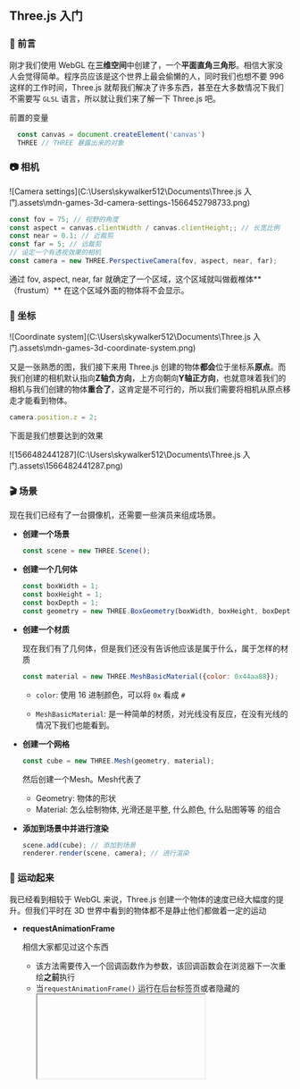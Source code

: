 ## Three.js 入门

### 📣 前言

刚才我们使用 WebGL 在**三维空间**中创建了，一个**平面直角三角形**。相信大家没人会觉得简单。程序员应该是这个世界上最会偷懒的人，同时我们也想不要 996 这样的工作时间，Three.js 就帮我们解决了许多东西，甚至在大多数情况下我们不需要写 `GLSL` 语言，所以就让我们来了解一下 Three.js 吧。

前置的变量

```js
  const canvas = document.createElement('canvas')
  THREE // THREE 暴露出来的对象
```

###  📷  相机

![Camera settings](C:\Users\skywalker512\Documents\Three.js 入门.assets\mdn-games-3d-camera-settings-1566452798733.png)

```js
const fov = 75; // 视野的角度
const aspect = canvas.clientWidth / canvas.clientHeight;; // 长宽比例
const near = 0.1; // 近裁剪
const far = 5; // 远裁剪
// 设定一个有透视效果的相机
const camera = new THREE.PerspectiveCamera(fov, aspect, near, far);
```

通过 fov, aspect, near, far 就确定了一个区域，这个区域就叫做截椎体**（frustum）** 在这个区域外面的物体将不会显示。

### 🚩 坐标

![Coordinate system](C:\Users\skywalker512\Documents\Three.js 入门.assets\mdn-games-3d-coordinate-system.png)

又是一张熟悉的图，我们接下来用 Three.js 创建的物体**都会**位于坐标系**原点**。而我们创建的相机默认指向**Z轴负方向**，上方向朝向**Y轴正方向**，也就意味着我们的相机与我们创建的物体**重合了**，这肯定是不可行的，所以我们需要将相机从原点移走才能看到物体。

```js
camera.position.z = 2;
```
下面是我们想要达到的效果

![1566482441287](C:\Users\skywalker512\Documents\Three.js 入门.assets\1566482441287.png)

### 🎬 场景

现在我们已经有了一台摄像机，还需要一些演员来组成场景。

- **创建一个场景**

    ```js
    const scene = new THREE.Scene();
    ```

- **创建一个几何体**

    ```js
    const boxWidth = 1;
    const boxHeight = 1;
    const boxDepth = 1;
    const geometry = new THREE.BoxGeometry(boxWidth, boxHeight, boxDepth);
    ```

- **创建一个材质**

    现在我们有了几何体，但是我们还没有告诉他应该是属于什么，属于怎样的材质

    ```js
    const material = new THREE.MeshBasicMaterial({color: 0x44aa88});
    ```
    - `color`: 使用 16 进制颜色，可以将 `0x` 看成 `#`

    - `MeshBasicMaterial`: 是一种简单的材质，对光线没有反应，在没有光线的情况下我们也能看到。

- **创建一个网格**

  ```js
  const cube = new THREE.Mesh(geometry, material);
  ```

  然后创建一个Mesh。Mesh代表了 
  
  - Geometry: 物体的形状
  - Material: 怎么绘制物体, 光滑还是平整, 什么颜色, 什么贴图等等 的组合
  
- **添加到场景中并进行渲染**

    ```js
    scene.add(cube); // 添加到场景
    renderer.render(scene, camera); // 进行渲染
    ```


### 🏃 运动起来

我已经看到相较于 WebGL 来说，Three.js 创建一个物体的速度已经大幅度的提升。但我们平时在 3D 世界中看到的物体都不是静止他们都做着一定的运动

- **requestAnimationFrame**

  相信大家都见过这个东西

  - 该方法需要传入一个回调函数作为参数，该回调函数会在浏览器下一次重绘**之前**执行
  - 当`requestAnimationFrame()` 运行在后台标签页或者隐藏的 <iframe> 里时，`requestAnimationFrame()` 会被暂停调用以提升性能和电池寿命。
  - 回调函数会被传入 `DOMHighResTimeStamp` 参数，`DOMHighResTimeStamp` 指示当前被 `requestAnimationFrame()` 排序的回调函数被触发的时间 **（单位毫秒）**

- **怎样运动起来**

  如果我们还在 WebGL 的情况下我们需要在**顶点着色器**中使用相应的**变换矩阵**乘以顶点坐标，并**再**进行一次渲染。Three.js 帮我们自动编写了相应的**顶点着色器**我们只需要设定相应的参数就可以了。

  ```js
  function render(time) {
    time *= 0.001;  // 将毫秒转换成秒
   
    cube.rotation.x = time; // 单位弧度
    cube.rotation.y = time; // 单位弧度
   
    renderer.render(scene, camera); // 重新渲染
   
    requestAnimationFrame(render); // 保证再本次渲染完成之后再次被调用
  }
  requestAnimationFrame(render); // 页面开始加载时开始调用
  ```

### 💡 灯光

现在我们已经有了一个会动的物体，但是他和真实世界仍然还有差距，他缺少了灯光。现在我们就来创建一个灯光。

- **材质**

  我们之前使用的材质为 `MeshBasicMaterial` 他不受灯光的影响，现在我们需要换成一个可以受灯光影响的材质`MeshPhongMaterial`

  ```js
  -const material = new THREE.MeshBasicMaterial({color: 0x44aa88});  // 删除这一行
  +const material = new THREE.MeshPhongMaterial({color: 0x44aa88});  // 添加这一行
  ```

- **光源**

  ```js
  {
    const color = 0xffffff;
    const intensity = 1;
    const light = new THREE.DirectionalLight(color, intensity);
    light.position.set(-1, 2, 4); // 灯光的位置应该在我们视角（摄像机）的左上方
    scene.add(light);
  }
  ```

  **DirectionalLight**

  平行光是沿着特定方向发射的光。这种光的表现像是无限远, 从它发出的光线都是平行的。常常用平行光来模拟太阳光的效果。

  - color - (可选参数) 16进制表示光的颜色。 缺省值为 0xffffff (白色)
  - intensity - (可选参数) 光照的强度。缺省值为1

。。。大家都可以看到，Threejs 简化了很多操作，大部分都是调用 API 了，调用 API 的话官网文档比我讲的好，而且有些文字我也是直接 copy 下来的，没有涉及太多图形学的知识，所以就这样结束了吧。



### 参考

- [Threejs 文档](https://threejs.org/docs/)
- [Three.js Fundamentals](https://threejsfundamentals.org/)
- [解释基本的3D原理-MDN](https://developer.mozilla.org/zh-CN/docs/Games/Techniques/3D_on_the_web/Basic_theory)

